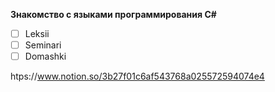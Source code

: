 **Знакомство с языками программирования C#** 

* [ ] Leksii
* [ ] Seminari
* [ ] Domashki

htps://www.notion.so/3b27f01c6af543768a025572594074e4

